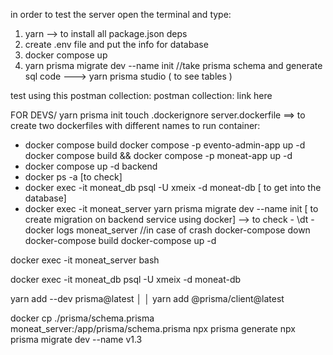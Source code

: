 in order to test the server open the terminal and type:

1. yarn --> to install all package.json deps
2. create .env file and put the info for database
3. docker compose up
4. yarn prisma migrate dev --name init //take prisma schema and generate sql code ---> yarn prisma studio ( to see tables )

test using this postman collection:
postman collection: link here

FOR DEVS/
yarn prisma init
touch .dockerignore server.dockerfile ==> to create two dockerfiles with different names
to run container:

- docker compose build
  docker compose -p evento-admin-app up -d
  docker compose build && docker compose -p moneat-app up -d
- docker compose up -d backend
- docker ps -a [to check]
- docker exec -it moneat_db psql -U xmeix -d moneat-db [ to get into the database]
- docker exec -it moneat_server yarn prisma migrate dev --name init [ to create migration on backend service using docker] --> to check - \dt
  -docker logs moneat_server //in case of crash
  docker-compose down
  docker-compose build
  docker-compose up -d

docker exec -it moneat_server bash

docker exec -it moneat_db psql -U xmeix -d moneat-db

yarn add --dev prisma@latest │
│ yarn add @prisma/client@latest



docker cp ./prisma/schema.prisma moneat_server:/app/prisma/schema.prisma
npx prisma generate
npx prisma migrate dev --name v1.3

